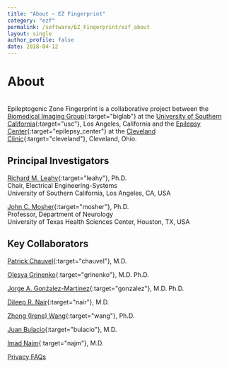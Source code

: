 ```yaml
---
title: "About ~ EZ Fingerprint"
category: "ezf"
permalink: /software/EZ_Fingerprint/ezf_about
layout: single
author_profile: false
date: 2018-04-12
---
```


# About

<br/>Epileptogenic Zone Fingerprint is a collaborative project between the [Biomedical Imaging Group](http://neuroimage.usc.edu){:target="biglab"} at the [University of Southern California](http://www.usc.edu){:target="usc"}, Los Angeles, California and the [Epilepsy Center](https://my.clevelandclinic.org/departments/neurological/depts/epilepsy){:target="epilepsy_center"} at the [Cleveland Clinic](https://my.clevelandclinic.org/){:target="cleveland"}, Cleveland, Ohio.

## Principal Investigators

[Richard M. Leahy](https://neuroimage.usc.edu/neuro/Members/Leahy){:target="leahy"}, Ph.D.<br/>
Chair, Electrical Engineering-Systems<br/>
University of Southern California, Los Angeles, CA, USA

[John C. Mosher](https://med.uth.edu/neurology/faculty/john-c-mosher-phd/){:target="mosher"}, Ph.D.<br/>
Professor, Department of Neurology<br/>
University of Texas Health Sciences Center, Houston, TX, USA

## Key Collaborators

[Patrick Chauvel](https://my.clevelandclinic.org/staff/18110-patrick-chauvel){:target="chauvel"}, M.D.  

[Olesya Grinenko](https://scholar.google.com/citations?user=CgeALY0AAAAJ&hl=en){:target="grinenko"}, M.D. Ph.D.  

[Jorge A. Gonźalez-Martinez](https://my.clevelandclinic.org/staff/9151-jorge-alvaro-gonzalez-martinez){:target="gonzalez"}, M.D. Ph.D.  

[Dileep R. Nair](https://my.clevelandclinic.org/staff/3046-dileep-nair){:target="nair"}, M.D.  

[Zhong (Irene) Wang](https://sites.google.com/view/linne/faculty){:target="wang"}, Ph.D.  

[Juan Bulacio](https://my.clevelandclinic.org/staff/9290-juan-bulacio){:target="bulacio"}, M.D.  

[Imad Najm](https://my.clevelandclinic.org/staff/2465-imad-najm){:target="najm"}, M.D.

<div class="pagination">
	<a class="left" href="/software/EZ_Fingerprint/ezf_privacy"><i class="fa fa-arrow-circle-left"></i> Privacy </a>
	<a class="right" href="/software/EZ_Fingerprint/ezf_faqs"> FAQs <i class="fa fa-arrow-circle-right"></i></a>
</div>